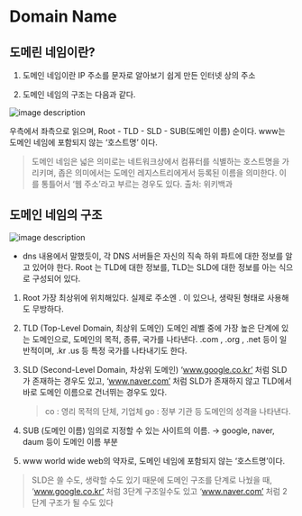 # Domain Name

## 도메린 네임이란?

1. 도메인 네임이란 IP 주소를 문자로 알아보기 쉽게 만든 인터넷 상의 주소

2. 도메인 네임의 구조는 다음과 같다.

![image description](https://velog.velcdn.com/images%2Fm-vault%2Fpost%2Faa47ab6d-b47e-4150-b23d-4feb79d20924%2F1.png)

우측에서 좌측으로 읽으며, Root - TLD - SLD - SUB(도메인 이름) 순이다.
www는 도메인 네임에 포함되지 않는 ‘호스트명’ 이다.

> 도메인 네임은 넓은 의미로는 네트워크상에서 컴퓨터를 식별하는 호스트명을 가리키며, 좁은 의미에서는 도메인 레지스트리에게서 등록된 이름을 의미한다. 이를 통틀어서 ‘웹 주소’라고 부르는 경우도 있다.
> 출처: 위키백과

## 도메인 네임의 구조

![image description](https://velog.velcdn.com/images%2Fm-vault%2Fpost%2Faa47ab6d-b47e-4150-b23d-4feb79d20924%2F1.png)

- dns 내용에서 말했듯이, 각 DNS 서버들은 자신의 직속 하위 파트에 대한 정보를 알고 있어야 한다. Root 는 TLD에 대한 정보를, TLD는 SLD에 대한 정보를 아는 식으로 구성되어 있다.

1. Root
   가장 최상위에 위치해있다.
   실제로 주소엔 . 이 있으나, 생략된 형태로 사용해도 무방하다.

2. TLD (Top-Level Domain, 최상위 도메인)
   도메인 레벨 중에 가장 높은 단계에 있는 도메인으로, 도메인의 목적, 종류, 국가를 나타낸다.
   .com , .org , .net 등이 일반적이며, .kr .us 등 특정 국가를 나타내기도 한다.

3. SLD (Second-Level Domain, 차상위 도메인)
   ‘www.google.co.kr’ 처럼 SLD가 존재하는 경우도 있고, ‘www.naver.com’ 처럼 SLD가 존재하지 않고 TLD에서 바로 도메인 이름으로 건너뛰는 경우도 있다.

   > co : 영리 목적의 단체, 기업체
   > go : 정부 기관 등 도메인의 성격을 나타낸다.

4. SUB (도메인 이름)
   임의로 지정할 수 있는 사이트의 이름.
   → google, naver, daum 등이 도메인 이름 부분

5. www
   world wide web의 약자로, 도메인 네임에 포함되지 않는 ‘호스트명’이다.

> SLD은 쓸 수도, 생략할 수도 있기 때문에 도메인 구조를 단계로 나눴을 때,
> ‘www.google.co.kr’ 처럼 3단계 구조일수도 있고
> ‘www.naver.com’ 처럼 2단계 구조가 될 수도 있다

